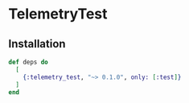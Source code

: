 # TelemetryTest

## Installation

```elixir
def deps do
  [
    {:telemetry_test, "~> 0.1.0", only: [:test]}
  ]
end
```
